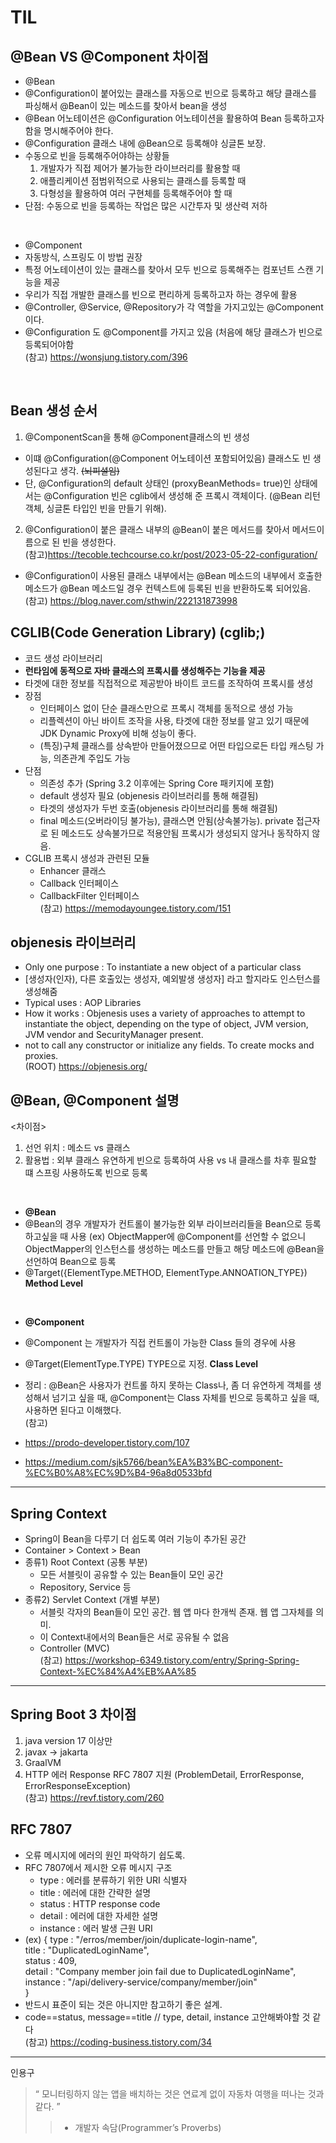 # TIL

## @Bean VS @Component 차이점
- @Bean
- @Configuration이 붙어있는 클래스를 자동으로 빈으로 등록하고 해당 클래스를 파싱해서 @Bean이 있는 메소드를 찾아서 bean을 생성
- @Bean 어노테이션은 @Configuration 어노테이션을 활용하여 Bean 등록하고자 함을 명시해주어야 한다.
- @Configuration 클래스 내에 @Bean으로 등록해야 싱글톤 보장.
- 수동으로 빈을 등록해주어야하는 상황들
   1. 개발자가 직접 제어가 불가능한 라이브러리를 활용할 때
   2. 애플리케이션 점범위적으로 사용되는 클래스를 등록할 때
   3. 다형성을 활용하여 여러 구현체를 등록해주어야 할 때
- 단점: 수동으로 빈을 등록하는 작업은 많은 시간투자 및 생산력 저하   
<br/>

- @Component
- 자동방식, 스프링도 이 방법 권장
- 특정 어노테이션이 있는 클래스를 찾아서 모두 빈으로 등록해주는 컴포넌트 스캔 기능을 제공
- 우리가 직접 개발한 클래스를 빈으로 편리하게 등록하고자 하는 경우에 활용
- @Controller, @Service, @Repository가 각 역할을 가지고있는 @Component 이다.
- @Configuration 도 @Component를 가지고 있음 (처음에 해당 클래스가 빈으로 등록되어야함   
(참고) https://wonsjung.tistory.com/396

<br/>
    
## Bean 생성 순서
1. @ComponentScan을 통해 @Component클래스의 빈 생성
- 이떄 @Configuration(@Component 어노테이션 포함되어있음) 클래스도 빈 생성된다고 생각. ~~(뇌피셜임)~~
- 단, @Configuration의 default 상태인 (proxyBeanMethods= true)인 상태에서는 @Configuration 빈은 cglib에서 생성해 준 프록시 객체이다. (@Bean 리턴 객체, 싱글톤 타입인 빈을 만들기 위해).
2. @Configuration이 붙은 클래스 내부의 @Bean이 붙은 메서드를 찾아서 메서드이름으로 된 빈을 생성한다.     
(참고)https://tecoble.techcourse.co.kr/post/2023-05-22-configuration/
- @Configuration이 사용된 클래스 내부에서는 @Bean 메소드의 내부에서 호출한 메소드가 @Bean 메소드일 경우 컨텍스트에 등록된 빈을 반환하도록 되어있음.    
(참고) https://blog.naver.com/sthwin/222131873998


## CGLIB(Code Generation Library) (cglib;)
- 코드 생성 라이브러리
- **런타임에 동적으로 자바 클래스의 프록시를 생성해주는 기능을 제공**
- 타겟에 대한 정보를 직접적으로 제공받아 바이트 코드를 조작하여 프록시를 생성
- 장점 
  + 인터페이스 없이 단순 클래스만으로 프록시 객체를 동적으로 생성 가능
  + 리플렉션이 아닌 바이트 조작을 사용, 타겟에 대한 정보를 알고 있기 때문에 JDK Dynamic Proxy에 비해 성능이 좋다.
  + (특징)구체 클래스를 상속받아 만들어졌으므로 어떤 타입으로든 타입 캐스팅 가능, 의존관계 주입도 가능
- 단점
  + 의존성 추가 (Spring 3.2 이후에는 Spring Core 패키지에 포함)
  + default 생성자 필요 (objenesis 라이브러리를 통해 해결됨)
  + 타겟의 생성자가 두번 호출(objenesis 라이브러리를 통해 해결됨)
  + final 메소드(오버라이딩 불가능), 클래스면 안됨(상속불가능). private 접근자로 된 메소드도 상속불가므로 적용안됨 프록시가 생성되지 않거나 동작하지 않음.
- CGLIB 프록시 생성과 관련된 모듈
  + Enhancer 클래스
  + Callback 인터페이스
  + CallbackFilter 인터페이스    
(참고) https://memodayoungee.tistory.com/151

## objenesis 라이브러리
- Only one purpose : To instantiate a new object of a particular class
- [생성자(인자), 다른 호출있는 생성자, 예외발생 생성자] 라고 할지라도 인스턴스를 생성해줌
- Typical uses : AOP Libraries
- How it works : Objenesis uses a variety of approaches to attempt to instantiate the object, depending on the type of object, JVM version, JVM vendor and SecurityManager present. 
- not to call any constructor or initialize any fields. To create mocks and proxies.   
(ROOT) https://objenesis.org/


## @Bean, @Component 설명
<차이점>    
1. 선언 위치 : 메소드 vs 클래스
2. 활용법 : 외부 클래스 유연하게 빈으로 등록하여 사용 vs 내 클래스를 차후 필요할 떄 스프링 사용하도록 빈으로 등록      
<br/>
  
- **@Bean**
- @Bean의 경우 개발자가 컨트롤이 불가능한 외부 라이브러리들을 Bean으로 등록하고싶을 때 사용
(ex) ObjectMapper에 @Component를 선언할 수 없으니 ObjectMapper의 인스턴스를 생성하는 메소드를 만들고 해당 메소드에 @Bean을 선언하여 Bean으로 등록
- @Target({ElementType.METHOD, ElementType.ANNOATION_TYPE})  **Method Level**    
<br/>

- **@Component**
- @Component 는 개발자가 직접 컨트롤이 가능한 Class 들의 경우에 사용
- @Target(ElementType.TYPE) TYPE으로 지정. **Class Level**   
     
- 정리 : @Bean은 사용자가 컨트롤 하지 못하는 Class나, 좀 더 유연하게 객체를 생성해서 넘기고 싶을 때, @Component는 Class 자체를 빈으로 등록하고 싶을 때, 사용하면 된다고 이해했다.   
(참고) 
- https://prodo-developer.tistory.com/107
- https://medium.com/sjk5766/bean%EA%B3%BC-component-%EC%B0%A8%EC%9D%B4-96a8d0533bfd

------ 

## Spring Context
- Spring이 Bean을 다루기 더 쉽도록 여러 기능이 추가된 공간
- Container > Context > Bean
- 종류1) Root Context (공통 부분)
  + 모든 서블릿이 공유할 수 있는 Bean들이 모인 공간
  + Repository, Service 등
- 종류2) Servlet Context (개별 부분) 
  + 서블릿 각자의 Bean들이 모인 공간. 웹 앱 마다 한개씩 존재. 웹 앱 그자체를 의미.
  + 이 Context내에서의 Bean들은 서로 공유될 수 없음
  + Controller (MVC)   
(참고) https://workshop-6349.tistory.com/entry/Spring-Spring-Context-%EC%84%A4%EB%AA%85

-------- 

## Spring Boot 3 차이점
1. java version 17 이상만
2. javax -> jakarta
3. GraalVM 
4. HTTP 에러 Response RFC 7807 지원 (ProblemDetail, ErrorResponse, ErrorResponseException)    
(참고) https://revf.tistory.com/260

## RFC 7807 
- 오류 메시지에 에러의 원인 파악하기 쉽도록.
- RFC 7807에서 제시한 오류 메시지 구조
  + type : 에러를 분류하기 위한 URI 식별자
  + title : 에러에 대한 간략한 설명
  + status : HTTP response code
  + detail : 에러에 대한 자세한 설명
  + instance : 에러 발생 근원 URI
- (ex)
  { type : "/erros/member/join/duplicate-login-name",  
    title : "DuplicatedLoginName",  
    status : 409,  
    detail : "Company member join fail due to DuplicatedLoginName",
    instance : "/api/delivery-service/company/member/join"  
  }
- 반드시 표준이 되는 것은 아니지만 참고하기 좋은 설계.
- code==status, message==title // type, detail, instance 고안해봐야할 것 같다   
(참고) https://coding-business.tistory.com/34

----- 
인용구
> “ 모니터링하지 않는 앱을 배치하는 것은 연료계 없이 자동차 여행을 떠나는 것과 같다. ”
>> - 개발자 속담(Programmer’s Proverbs)






